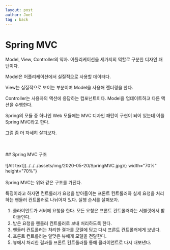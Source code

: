 ```yaml
---
layout: post
author: Joel
tag : back
---
```


Spring MVC
==========

Model, View, Controller의 약자. 어플리케이션을 세가지의 역할로 구분한 디자인 패턴이다.

Model은 어플리케이션에서 실질적으로 사용할 데이터다. 

View는 실질적으로 보이는 부분이며 Model을 사용해 렌더링을 한다. 

Controller는 사용자의 액션에 응답하는 컴포넌트이다. Model을 업데이트하고 다른 액션을 수행한다.

Spring의 모듈 중 하나인 Web 모듈에는 MVC 디자인 패턴이 구현이 되어 있는데 이를 Spring MVC라고 한다.

그럼 좀 더 자세히 살펴보자.

<br>
<br>
## Spring MVC 구조
<br>
<br>
![Alt text](../../../assets/img/2020-05-20/SpringMVC.jpg){: width="70%" height="70%"}
<br>
<br>
Spring MVC는 위와 같은 구조를 가진다.

특징이라고 하자면 컨트롤러가 요청을 받아들이는 프론트 컨트롤러와 실제 요청을 처리하는 핸들러 컨트롤러로 나뉘어져 있다.
실행 순서를 살펴보자.

1. 클라이언트가 서버에 요청을 한다. 모든 요청은 프론트 컨트롤러라는 서블릿에서 받아들인다. 
2. 받은 요청을 핸들러 컨트롤러로 보내 처리하도록 한다.
3. 핸들러 컨트롤러는 처리한 결과를 모델에 담고 다시 프론트 컨트롤러에게 보낸다.
4. 프론트 컨트롤러는 알맞은 뷰에게 모델을 전달한다.
5. 뷰에서 처리한 결과를 프론트 컨트롤러를 통해 클라이언트로 다시 내보낸다. 


